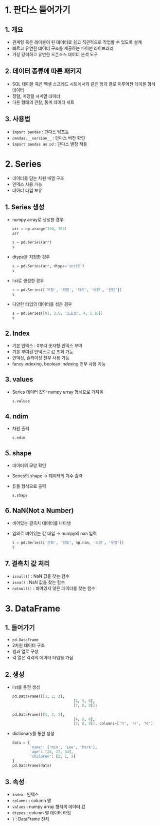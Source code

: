 # 1. 판다스 들어가기

## 1. 개요

- 관계형 혹은 레이블이 된 데이터로 쉽고 직관적으로 작업할 수 있도록 설계
- 빠르고 유연한 데이터 구조를 제공하는 파이썬 라이브러리
- 가장 강력하고 유연한 오픈소스 데이터 분석 도구

## 2. 데이터 종류에 따른 패키지

- SQL 테이블 혹은 엑셀 스프레드 시트에서와 같은 행과 열로 이루어진 테이블 형식 데이터
- 정렬, 미정렬 시계열 데이터
- 다른 형태의 관찰, 통계 데이터 세트

## 3. 사용법

- `import pandas` : 판다스 임포트
- `pandas.__version__` : 판다스 버전 확인
- `import pandas as pd` : 판다스 별칭 적용

# 2. Series

- 데이터를 담는 차원 배열 구조
- 인덱스 사용 가능
- 데이터 타입 보유

## 1. Series 생성

- numpy array로 생성한 경우
    
    ```python
    arr = np.arange(100, 105)
    arr
    
    s = pd.Series(arr)
    s
    ```
    
- dtype을 지정한 경우
    
    ```python
    s = pd.Series(arr, dtype='int32')
    s
    ```
    
- list로 생성한 경우
    
    ```python
    s = pd.Series(['부장', '차장', '대리', '사원', '인턴'])
    s
    ```
    
- 다양한 타입의 데이터를 섞은 경우
    
    ```python
    s = pd.Series([91, 2.5, '스포츠', 4, 5.16])
    s
    ```
    

## 2. Index

- 기본 인덱스 : 0부터 숫자형 인덱스 부여
- 기본 부여된 인덱스로 값 조회 가능
- 인덱싱, 슬라이싱 전부 사용 가능
- fancy indexing, boolean indexing 전부 사용 가능

## 3. values

- Series 데이터 값만 numpy array 형식으로 가져옴
    
    ```python
    s.values
    ```
    

## 4. ndim

- 차원 출력
    
    ```python
    s.ndim
    ```
    

## 5. shape

- 데이터의 모양 확인
- Series의 shape → 데이터의 개수 출력
- 튜플 형식으로 출력
    
    ```python
    s.shape
    ```
    

## 6. NaN(Not a Number)

- 비어있는 결측치 데이터를 나타냄
- 임의로 비어있는 값 대입 → numpy의 nan 입력
    
    ```python
    s = pd.Series(['선화', '강호', np.nan, '소정', '우영'])
    s
    ```
    

## 7. 결측치 값 처리

- `isnull()` : NaN 값을 찾는 함수
- `isna()` : NaN 값을 찾는 함수
- `notnull()` : 비어있지 않은 데이터를 찾는 함수

# 3. DataFrame

## 1. 들어가기

- `pd.DataFrame`
- 2차원 데이터 구조
- 행과 열로 구성
- 각 열은 각각의 데이터 타입을 가짐

## 2. 생성

- list를 통한 생성
    
    ```python
    pd.DataFrame([[1, 2, 3],
    							[4, 5, 6],
    							[7, 8, 9]])
    							
    pd.DataFrame([[1, 2, 3],
    							[4, 5, 6],
    							[7, 8, 9]], columns=['가', '나', '다')
    ```
    
- dictionary를 통한 생성
    
    ```python
    data = {
    		'name': ['Kim', 'Lee', 'Park'],
    		'age': [24, 27, 34],
    		'children': [2, 1, 3]
    }
    pd.DataFrame(data)
    ```
    

## 3. 속성

- `index` : 인덱스
- `columns` : column 명
- `values` : numpy array 형식의 데이터 값
- `dtypes` : column 별 데이터 타입
- `T` : DataFrame 전치